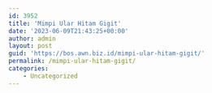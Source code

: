 ```yaml
---
id: 3952
title: 'Mimpi Ular Hitam Gigit'
date: '2023-06-09T21:43:25+00:00'
author: admin
layout: post
guid: 'https://bos.awn.biz.id/mimpi-ular-hitam-gigit/'
permalink: /mimpi-ular-hitam-gigit/
categories:
    - Uncategorized
---
```


